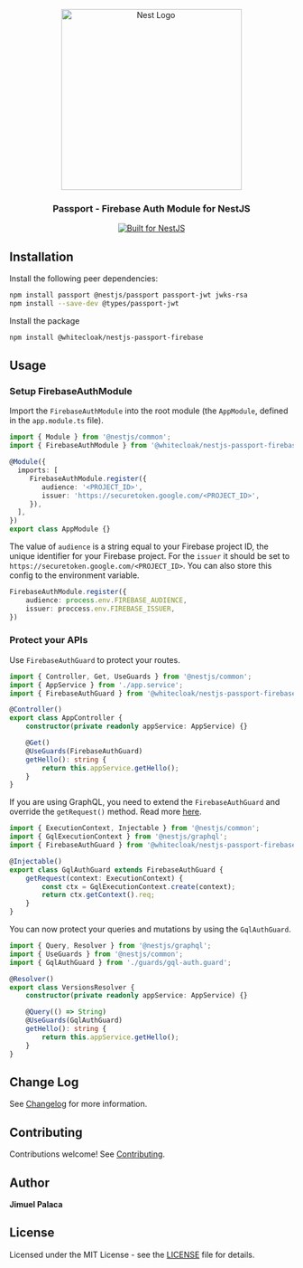 <p align="center">
  <a href="http://nestjs.com/" target="blank"><img src="https://nestjs.com/img/logo_text.svg" width="320" alt="Nest Logo" /></a>
</p>

<h3 align="center">Passport - Firebase Auth Module for NestJS</h3>

<p align="center">
  <a href="https://nestjs.com" target="_blank">
    <img src="https://img.shields.io/badge/built%20for-NestJs-red.svg" alt="Built for NestJS">
  </a>
</p>

## Installation

Install the following peer dependencies:

```bash
npm install passport @nestjs/passport passport-jwt jwks-rsa
npm install --save-dev @types/passport-jwt
```

Install the package

```bash
npm install @whitecloak/nestjs-passport-firebase
```

## Usage 

### Setup FirebaseAuthModule

Import the `FirebaseAuthModule` into the root module (the `AppModule`, defined in the `app.module.ts` file).

```typescript 
import { Module } from '@nestjs/common';
import { FirebaseAuthModule } from '@whitecloak/nestjs-passport-firebase';

@Module({
  imports: [
     FirebaseAuthModule.register({
        audience: '<PROJECT_ID>',
        issuer: 'https://securetoken.google.com/<PROJECT_ID>',
     }),
  ],
})
export class AppModule {}
```

The value of `audience` is a string equal to your Firebase project ID, the unique identifier for your Firebase project.
For the `issuer` it should be set to `https://securetoken.google.com/<PROJECT_ID>`. You can also store this config to the
environment variable.

```typescript
FirebaseAuthModule.register({
    audience: process.env.FIREBASE_AUDIENCE, 
    issuer: proccess.env.FIREBASE_ISSUER,
})
```

### Protect your APIs

Use `FirebaseAuthGuard` to protect your routes.

```typescript
import { Controller, Get, UseGuards } from '@nestjs/common';
import { AppService } from './app.service';
import { FirebaseAuthGuard } from '@whitecloak/nestjs-passport-firebase';

@Controller()
export class AppController {
    constructor(private readonly appService: AppService) {}

    @Get()
    @UseGuards(FirebaseAuthGuard)
    getHello(): string {
        return this.appService.getHello();
    }
}
```

If you are using GraphQL, you need to extend the `FirebaseAuthGuard` and override the `getRequest()` method. Read more [here](https://docs.nestjs.com/techniques/authentication).

```typescript
import { ExecutionContext, Injectable } from '@nestjs/common';
import { GqlExecutionContext } from '@nestjs/graphql';
import { FirebaseAuthGuard } from '@whitecloak/nestjs-passport-firebase';

@Injectable()
export class GqlAuthGuard extends FirebaseAuthGuard {
    getRequest(context: ExecutionContext) {
        const ctx = GqlExecutionContext.create(context);
        return ctx.getContext().req;
    }
}
```

You can now protect your queries and mutations by using the `GqlAuthGuard`.

```typescript
import { Query, Resolver } from '@nestjs/graphql';
import { UseGuards } from '@nestjs/common';
import { GqlAuthGuard } from './guards/gql-auth.guard';

@Resolver()
export class VersionsResolver {
    constructor(private readonly appService: AppService) {}

    @Query(() => String)
    @UseGuards(GqlAuthGuard)
    getHello(): string {
        return this.appService.getHello();
    }
}

```

## Change Log

See [Changelog](CHANGELOG.md) for more information.

## Contributing

Contributions welcome! See [Contributing](CONTRIBUTING.md).

## Author

**Jimuel Palaca**

## License

Licensed under the MIT License - see the [LICENSE](LICENSE) file for details.
